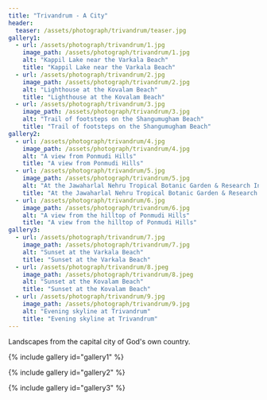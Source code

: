 ```yaml
---
title: "Trivandrum - A City"
header:
  teaser: /assets/photograph/trivandrum/teaser.jpg
gallery1:
  - url: /assets/photograph/trivandrum/1.jpg
    image_path: /assets/photograph/trivandrum/1.jpg
    alt: "Kappil Lake near the Varkala Beach"
    title: "Kappil Lake near the Varkala Beach"
  - url: /assets/photograph/trivandrum/2.jpg
    image_path: /assets/photograph/trivandrum/2.jpg
    alt: "Lighthouse at the Kovalam Beach"
    title: "Lighthouse at the Kovalam Beach"
  - url: /assets/photograph/trivandrum/3.jpg
    image_path: /assets/photograph/trivandrum/3.jpg
    alt: "Trail of footsteps on the Shangumugham Beach"
    title: "Trail of footsteps on the Shangumugham Beach"
gallery2:
  - url: /assets/photograph/trivandrum/4.jpg
    image_path: /assets/photograph/trivandrum/4.jpg
    alt: "A view from Ponmudi Hills"
    title: "A view from Ponmudi Hills"
  - url: /assets/photograph/trivandrum/5.jpg
    image_path: /assets/photograph/trivandrum/5.jpg
    alt: "At the Jawaharlal Nehru Tropical Botanic Garden & Research Institute (TBGRI)"
    title: "At the Jawaharlal Nehru Tropical Botanic Garden & Research Institute (TBGRI)"
  - url: /assets/photograph/trivandrum/6.jpg
    image_path: /assets/photograph/trivandrum/6.jpg
    alt: "A view from the hilltop of Ponmudi Hills"
    title: "A view from the hilltop of Ponmudi Hills"
gallery3:
  - url: /assets/photograph/trivandrum/7.jpg
    image_path: /assets/photograph/trivandrum/7.jpg
    alt: "Sunset at the Varkala Beach"
    title: "Sunset at the Varkala Beach"
  - url: /assets/photograph/trivandrum/8.jpeg
    image_path: /assets/photograph/trivandrum/8.jpeg
    alt: "Sunset at the Kovalam Beach"
    title: "Sunset at the Kovalam Beach"
  - url: /assets/photograph/trivandrum/9.jpg
    image_path: /assets/photograph/trivandrum/9.jpg
    alt: "Evening skyline at Trivandrum"
    title: "Evening skyline at Trivandrum"
---
```

Landscapes from the capital city of God's own country.

{% include gallery id="gallery1" %}

{% include gallery id="gallery2" %}

{% include gallery id="gallery3" %}
